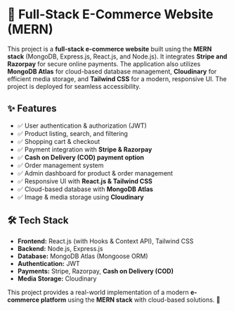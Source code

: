# 🛒 Full-Stack E-Commerce Website (MERN)

This project is a **full-stack e-commerce website** built using the **MERN stack** (MongoDB, Express.js, React.js, and Node.js). It integrates **Stripe and Razorpay** for secure online payments. The application also utilizes **MongoDB Atlas** for cloud-based database management, **Cloudinary** for efficient media storage, and **Tailwind CSS** for a modern, responsive UI. The project is deployed for seamless accessibility.

## ✨ Features  
- ✅ User authentication & authorization (JWT)  
- ✅ Product listing, search, and filtering  
- ✅ Shopping cart & checkout  
- ✅ Payment integration with **Stripe & Razorpay**  
- ✅ **Cash on Delivery (COD) payment option**  
- ✅ Order management system  
- ✅ Admin dashboard for product & order management  
- ✅ Responsive UI with **React.js & Tailwind CSS**  
- ✅ Cloud-based database with **MongoDB Atlas**  
- ✅ Image & media storage using **Cloudinary**  

## 🛠 Tech Stack  
- **Frontend:** React.js (with Hooks & Context API), Tailwind CSS  
- **Backend:** Node.js, Express.js  
- **Database:** MongoDB Atlas (Mongoose ORM)  
- **Authentication:** JWT  
- **Payments:** Stripe, Razorpay, **Cash on Delivery (COD)**  
- **Media Storage:** Cloudinary  

This project provides a real-world implementation of a modern **e-commerce platform** using the **MERN stack** with cloud-based solutions. 🚀
